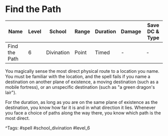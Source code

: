 # Find the Path

| Name | Level | School | Range | Duration | Damage | Save DC & Type |
|------|-------|--------|-------|----------|--------|----------------|
| Find the Path | 6 | Divination | Point | Timed | - | - |

You magically sense the most direct physical route to a location you name. You must be familiar with the location, and the spell fails if you name a destination on another plane of existence, a moving destination (such as a mobile fortress), or an unspecific destination (such as "a green dragon's lair").

For the duration, as long as you are on the same plane of existence as the destination, you know how far it is and in what direction it lies. Whenever you face a choice of paths along the way there, you know which path is the most direct.

^Tags: #spell #school_divination #level_6